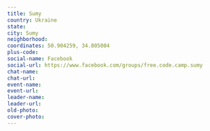 ```yaml
---
title: Sumy
country: Ukraine
state: 
city: Sumy
neighborhood: 
coordinates: 50.904259, 34.805004
plus-code:
social-name: Facebook
social-url: https://www.facebook.com/groups/free.code.camp.sumy
chat-name:
chat-url:
event-name:
event-url:
leader-name:
leader-url:
old-photo: 
cover-photo:
---
```

